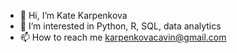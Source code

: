 - 👋 Hi, I’m Kate Karpenkova
- 👀 I’m interested in Python, R, SQL, data analytics
- 📫 How to reach me karpenkovacavin@gmail.com

<!---
katintalk/katintalk is a ✨ special ✨ repository because its `README.md` (this file) appears on your GitHub profile.
You can click the Preview link to take a look at your changes.
--->
